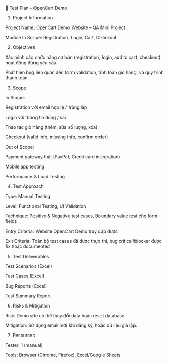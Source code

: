 📑 Test Plan – OpenCart Demo

1. Project Information

Project Name: OpenCart Demo Website – QA Mini Project

Module In Scope: Registration, Login, Cart, Checkout


2. Objectives

Xác minh các chức năng cơ bản (registration, login, add to cart, checkout) hoạt động đúng yêu cầu.

Phát hiện bug liên quan đến form validation, tính toán giỏ hàng, và quy trình thanh toán.


3. Scope

In Scope:

Registration với email hợp lệ / trùng lặp

Login với thông tin đúng / sai

Thao tác giỏ hàng (thêm, sửa số lượng, xóa)

Checkout (valid info, missing info, confirm order)

Out of Scope:

Payment gateway thật (PayPal, Credit card integration)

Mobile app testing

Performance & Load Testing


4. Test Approach

Type: Manual Testing

Level: Functional Testing, UI Validation

Technique: Positive & Negative test cases, Boundary value test cho form fields

Entry Criteria: Website OpenCart Demo truy cập được

Exit Criteria: Toàn bộ test cases đã được thực thi, bug critical/blocker được fix hoặc documented


5. Test Deliverables

Test Scenarios (Excel)

Test Cases (Excel)

Bug Reports (Excel)

Test Summary Report


6. Risks & Mitigation

Risk: Demo site có thể thay đổi data hoặc reset database.

Mitigation: Sử dụng email mới khi đăng ký, hoặc dữ liệu giả lập.

7. Resources

Tester: 1 (manual)

Tools: Browser (Chrome, Firefox), Excel/Google Sheets
